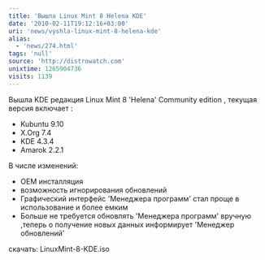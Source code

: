 ```yaml
---
title: 'Вышла Linux Mint 8 Helena KDE'
date: '2010-02-11T19:12:16+03:00'
uri: 'news/vyshla-linux-mint-8-helena-kde'
alias: 
  - 'news/274.html'
tags: 'null'
source: 'http://distrowatch.com'
unixtime: 1265904736
visits: 1139
---
```

Вышла KDE редакция Linux Mint 8 'Helena' Community edition , текущая версия включает :

*   Kubuntu 9.10
*   X.Org 7.4
*   KDE 4.3.4
*   Amarok 2.2.1

В числе изменений:

*   OEM инсталляция
*   возможность игнорирования обновлений
*   Графический интерфейс 'Менеджера программ' стал проще в использование и более емким
*   Больше не требуется обновлять 'Менеджера программ' вручную ,теперь о получение новых данных информирует 'Менеджер обновлений'

скачать: LinuxMint-8-KDE.iso
